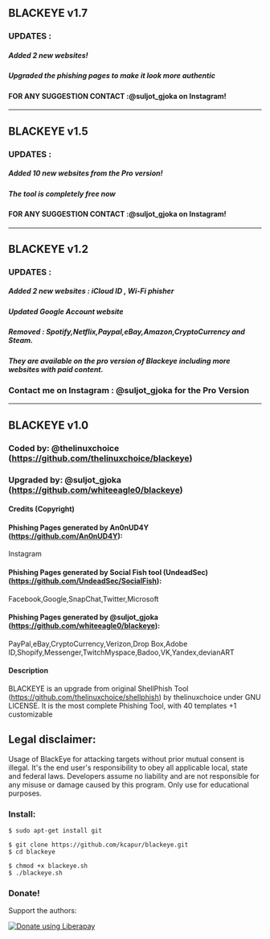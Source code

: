 ## BLACKEYE v1.7
### UPDATES :
##### Added 2 new websites!
##### Upgraded the phishing pages to make it look more authentic
#### FOR ANY SUGGESTION CONTACT :@suljot_gjoka on Instagram!

-----------------------------------------------------------------------------------------------------------------------------

## BLACKEYE v1.5
### UPDATES :
##### Added 10 new websites from the Pro version!
##### The tool is completely free now
####  FOR ANY SUGGESTION CONTACT :@suljot_gjoka on Instagram!

-----------------------------------------------------------------------------------------------------------------------------


## BLACKEYE v1.2
### UPDATES :
##### Added 2 new websites : iCloud ID , Wi-Fi phisher
##### Updated Google Account website
##### Removed : Spotify,Netflix,Paypal,eBay,Amazon,CryptoCurrency and Steam.
##### They are available on the pro version of Blackeye including more websites with paid content.
###   Contact me on Instagram : @suljot_gjoka for the Pro Version

-----------------------------------------------------------------------------------------------------------------------------

## BLACKEYE v1.0
### Coded by: @thelinuxchoice (https://github.com/thelinuxchoice/blackeye)
### Upgraded by: @suljot_gjoka (https://github.com/whiteeagle0/blackeye)

#### Credits (Copyright)
#### Phishing Pages generated by An0nUD4Y (https://github.com/An0nUD4Y):
Instagram
#### Phishing Pages generated by Social Fish tool (UndeadSec) (https://github.com/UndeadSec/SocialFish):
Facebook,Google,SnapChat,Twitter,Microsoft
#### Phishing Pages generated by @suljot_gjoka (https://github.com/whiteeagle0/blackeye):
PayPal,eBay,CryptoCurrency,Verizon,Drop Box,Adobe ID,Shopify,Messenger,TwitchMyspace,Badoo,VK,Yandex,devianART

#### Description
BLACKEYE is an upgrade from original ShellPhish Tool (https://github.com/thelinuxchoice/shellphish) by thelinuxchoice under GNU LICENSE. It is the most complete Phishing Tool,  with 40 templates +1 customizable

## Legal disclaimer:
Usage of BlackEye for attacking targets without prior mutual consent is illegal. It's the end user's responsibility to obey all applicable local, state and federal laws. Developers assume no liability and are not responsible for any misuse or damage caused by this program. Only use for educational purposes.


### Install:
```
$ sudo apt-get install git

$ git clone https://github.com/kcapur/blackeye.git
$ cd blackeye

$ chmod +x blackeye.sh
$ ./blackeye.sh
```


### Donate!
Support the authors:

<noscript><a href="https://liberapay.com/thelinuxchoice/donate"><img alt="Donate using Liberapay" src="https://liberapay.com/assets/widgets/donate.svg"></a></noscript>
